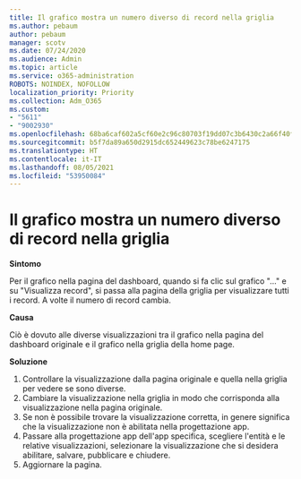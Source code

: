 ```yaml
---
title: Il grafico mostra un numero diverso di record nella griglia
ms.author: pebaum
author: pebaum
manager: scotv
ms.date: 07/24/2020
ms.audience: Admin
ms.topic: article
ms.service: o365-administration
ROBOTS: NOINDEX, NOFOLLOW
localization_priority: Priority
ms.collection: Adm_O365
ms.custom:
- "5611"
- "9002930"
ms.openlocfilehash: 68ba6caf602a5cf60e2c96c80703f19dd07c3b6430c2a66f40fea4a2f3d06e75
ms.sourcegitcommit: b5f7da89a650d2915dc652449623c78be6247175
ms.translationtype: HT
ms.contentlocale: it-IT
ms.lasthandoff: 08/05/2021
ms.locfileid: "53950084"
---
```

# <a name="chart-shows-different-number-of-records-in-grid"></a>Il grafico mostra un numero diverso di record nella griglia

**Sintomo**

Per il grafico nella pagina del dashboard, quando si fa clic sul grafico "..." e su "Visualizza record", si passa alla pagina della griglia per visualizzare tutti i record. A volte il numero di record cambia.

**Causa**

Ciò è dovuto alle diverse visualizzazioni tra il grafico nella pagina del dashboard originale e il grafico nella griglia della home page.  

**Soluzione**

1. Controllare la visualizzazione dalla pagina originale e quella nella griglia per vedere se sono diverse.
2. Cambiare la visualizzazione nella griglia in modo che corrisponda alla visualizzazione nella pagina originale.
3. Se non è possibile trovare la visualizzazione corretta, in genere significa che la visualizzazione non è abilitata nella progettazione app.
4. Passare alla progettazione app dell'app specifica, scegliere l'entità e le relative visualizzazioni, selezionare la visualizzazione che si desidera abilitare, salvare, pubblicare e chiudere.
5. Aggiornare la pagina.